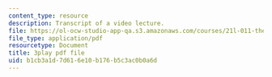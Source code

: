 ```yaml
---
content_type: resource
description: Transcript of a video lecture.
file: https://ol-ocw-studio-app-qa.s3.amazonaws.com/courses/21l-011-the-film-experience-fall-2013/b1cb3a1d7d616e10b176b5c3ac0b0a6d_0jWfHFBLnv0.pdf
file_type: application/pdf
resourcetype: Document
title: 3play pdf file
uid: b1cb3a1d-7d61-6e10-b176-b5c3ac0b0a6d
---
```

